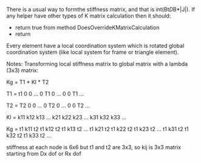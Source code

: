 ﻿There is a usual way to formthe stiffness matrix, and that is int(Bt*D*B*|J|). If any helper have other types of K matrix calculation then it should:
- return true from method DoesOverrideKMatrixCalculation
- return 


Every element have a local coordination system which is rotated global coordination system (like local system for frame or triangle element).

Notes:
Transforming local stiffness matrix to global matrix with a lambda (3x3) matrix:

Kg = T1 * Kl * T2

T1 = t1  0   0  ...
	 0   T1  0  ...
	 0   0   T1 ...

T2 = T2  0   0  ...
	 0   T2  0  ...
	 0   0   T2 ...

Kl = k11 k12 k13 ...
	 k21 k22 k23 ...
	 k31 k32 k33 ...

Kg = t1 k11 t2		t1 k12 t2		t1 k13 t2   ...
	 t1 k21 t2		t1 k22 t2		t1 k23 t2   ...
	 t1 k31 t2		t1 k32 t2		t1 k33 t2   ...
	 
	 
stiffness at each node is 6x6 but t1 and t2 are 3x3, so kij is 3x3 matrix starting from Dx dof or Rx dof